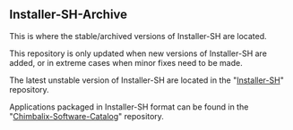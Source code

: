 ## Installer-SH-Archive

This is where the stable/archived versions of Installer-SH are located.

This repository is only updated when new versions of Installer-SH are added, or in extreme cases when minor fixes need to be made.

The latest unstable version of Installer-SH are located in the "[Installer-SH](https://github.com/Shedou/Installer-SH)" repository.

Applications packaged in Installer-SH format can be found in the "[Chimbalix-Software-Catalog](https://github.com/Shedou/Chimbalix-Software-Catalog)" repository.
